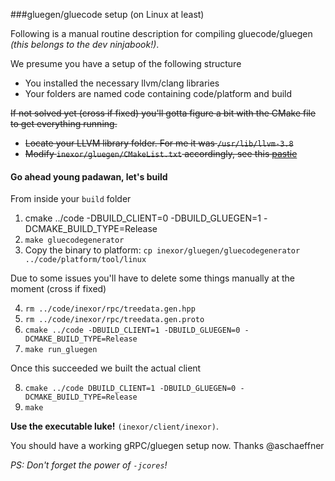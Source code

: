 
###gluegen/gluecode setup (on Linux at least)

Following is a manual routine description for compiling gluecode/gluegen _(this belongs to the dev ninjabook!)_.

We presume you have a setup of the following structure

- You installed the necessary llvm/clang libraries
- Your folders are named code containing code/platform and build

~~If not solved yet (cross if fixed) you'll gotta figure a bit with the CMake file to get everything running.~~

- ~~Locate your LLVM library folder. For me it was `/usr/lib/llvm-3.8`~~
- ~~Modify `inexor/gluegen/CMakeList.txt` accordingly, see this [pastie](http://pastie.org/10874137#9-10)~~

#### Go ahead young padawan, let's build
From inside your `build` folder

 1. cmake ../code -DBUILD_CLIENT=0 -DBUILD_GLUEGEN=1 -DCMAKE_BUILD_TYPE=Release
 2. `make gluecodegenerator`
 3. Copy the binary to platform: `cp inexor/gluegen/gluecodegenerator ../code/platform/tool/linux`

Due to some issues you'll have to delete some things manually at the moment (cross if fixed)

 4. `rm ../code/inexor/rpc/treedata.gen.hpp`
 5. `rm ../code/inexor/rpc/treedata.gen.proto`
 6. `cmake ../code -DBUILD_CLIENT=1 -DBUILD_GLUEGEN=0 -DCMAKE_BUILD_TYPE=Release`
 7. `make run_gluegen`

Once this succeeded we built the actual client

 8. `cmake ../code DBUILD_CLIENT=1 -DBUILD_GLUEGEN=0 -DCMAKE_BUILD_TYPE=Release`
 9. `make`

**Use the executable luke!** `(inexor/client/inexor)`. 

You should have a working gRPC/gluegen setup now. Thanks @aschaeffner

_PS: Don't forget the power of `-jcores`!_
